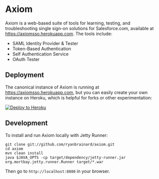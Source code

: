 # Axiom
Axiom is a web-based suite of tools for learning, testing, and troubleshooting single sign-on solutions for Salesforce.com,
available at <https://axiomsso.herokuapp.com>. 
The tools include:

 * SAML Identity Provider & Tester
 * Token-Based Authentication
 * Self Authentication Service
 * OAuth Tester

## Deployment

The canonical instance of Axiom is running at <https://axiomsso.herokuapp.com>,
but you can easily create your own instance on Heroku, 
which is helpful for forks or other experimentation:

[![Deploy to Heroku](https://www.herokucdn.com/deploy/button.png)](https://heroku.com/deploy?template=https://github.com/mikeabackhouse/axiom)

## Development

To install and run Axiom locally with Jetty Runner:

    git clone git://github.com/ryanbrainard/axiom.git
    cd axiom
    mvn clean install
    java $JAVA_OPTS -cp target/dependency/jetty-runner.jar org.mortbay.jetty.runner.Runner target/*.war

Then go to `http://localhost:8080` in your browser.
